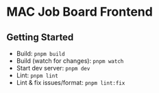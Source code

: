 # MAC Job Board Frontend

## Getting Started

- Build: `pnpm build`
- Build (watch for changes): `pnpm watch`
- Start dev server: `pnpm dev`
- Lint: `pnpm lint`
- Lint & fix issues/format: `pnpm lint:fix`
